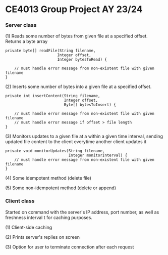 # CE4013 Group Project AY 23/24

### Server class
(1) Reads some number of bytes from given file at a specified offset. Returns a byte array
```
private byte[] readFile(String filename,
                       Integer offset,
                       Integer bytesToRead) {
                        
    // must handle error message from non-existent file with given filename
}
```

(2) Inserts some number of bytes into a given file at a specified offset. 
```
private int insertContent(String filename,
                          Integer offset,
                          Byte[] bytesToInsert) {
                        
    // must handle error message from non-existent file with given filename
    // must handle error message if offset > file length
}
```

(3) Monitors updates to a given file at a within a given time interval, sending updated file content to the client everytime another client updates it
```
private void monitorUpdates(String filename,
                            Integer monitorInterval) {
    // must handle error message from non-existent file with given filename
}
```

(4) Some idempotent method (delete file)

(5) Some non-idempotent method (delete or append)

### Client class

Started on command with the server's IP address, port number, as well as freshness interval t for caching purposes. 

(1) Client-side caching 

(2) Prints server's replies on screen

(3) Option for user to terminate connection after each request 
